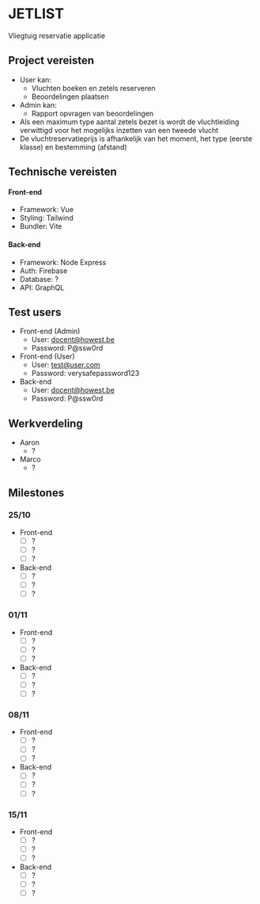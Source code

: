 # JETLIST
Vliegtuig reservatie applicatie

## Project vereisten
- User kan:
  - Vluchten boeken en zetels reserveren
  - Beoordelingen plaatsen
- Admin kan:
  - Rapport opvragen van beoordelingen
- Als een maximum type aantal zetels bezet is wordt de vluchtleiding verwittigd voor het mogelijks inzetten van een tweede vlucht
- De vluchtreservatieprijs is afhankelijk van het moment, het type (eerste klasse) en bestemming (afstand)

## Technische vereisten
#### Front-end
- Framework: Vue
- Styling: Tailwind
- Bundler: Vite

#### Back-end
- Framework: Node Express
- Auth: Firebase
- Database: ?
- API: GraphQL

## Test users
- Front-end (Admin)
  - User: docent@howest.be
  - Password: P@ssw0rd
- Front-end (User)
  - User: test@user.com
  - Password: verysafepassword123
- Back-end
  - User: docent@howest.be
  - Password: P@ssw0rd

## Werkverdeling
- Aaron
  - ?
- Marco
  - ?


## Milestones
### 25/10 
- Front-end
  - [ ] ?
  - [ ] ?
  - [ ] ?
- Back-end
  - [ ] ?
  - [ ] ?
  - [ ] ?
### 01/11 
- Front-end
  - [ ] ?
  - [ ] ?
  - [ ] ?
- Back-end
  - [ ] ?
  - [ ] ?
  - [ ] ?
### 08/11 
- Front-end
  - [ ] ?
  - [ ] ?
  - [ ] ?
- Back-end
  - [ ] ?
  - [ ] ?
  - [ ] ?
### 15/11 
- Front-end
  - [ ] ?
  - [ ] ?
  - [ ] ?
- Back-end
  - [ ] ?
  - [ ] ?
  - [ ] ?
